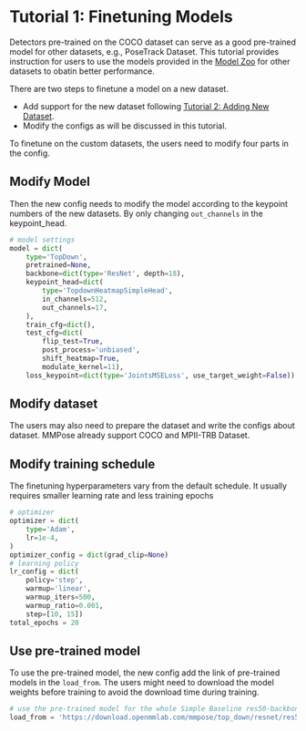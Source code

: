 # Tutorial 1: Finetuning Models

Detectors pre-trained on the COCO dataset can serve as a good pre-trained model for other datasets, e.g., PoseTrack Dataset.
This tutorial provides instruction for users to use the models provided in the [Model Zoo](https://mmpose.readthedocs.io/en/latest/modelzoo.html) for other datasets to obatin better performance.

There are two steps to finetune a model on a new dataset.

- Add support for the new dataset following [Tutorial 2: Adding New Dataset](tutorials/../2_new_dataset.md).
- Modify the configs as will be discussed in this tutorial.

To finetune on the custom datasets, the users need to modify four parts in the config.

## Modify Model

Then the new config needs to modify the model according to the keypoint numbers of the new datasets. By only changing `out_channels` in the keypoint_head.

```python
# model settings
model = dict(
    type='TopDown',
    pretrained=None,
    backbone=dict(type='ResNet', depth=18),
    keypoint_head=dict(
        type='TopdownHeatmapSimpleHead',
        in_channels=512,
        out_channels=17,
    ),
    train_cfg=dict(),
    test_cfg=dict(
        flip_test=True,
        post_process='unbiased',
        shift_heatmap=True,
        modulate_kernel=11),
    loss_keypoint=dict(type='JointsMSELoss', use_target_weight=False))
```

## Modify dataset

The users may also need to prepare the dataset and write the configs about dataset. MMPose already support COCO and MPII-TRB Dataset.

## Modify training schedule

The finetuning hyperparameters vary from the default schedule. It usually requires smaller learning rate and less training epochs

```python
# optimizer
optimizer = dict(
    type='Adam',
    lr=1e-4,
)
optimizer_config = dict(grad_clip=None)
# learning policy
lr_config = dict(
    policy='step',
    warmup='linear',
    warmup_iters=500,
    warmup_ratio=0.001,
    step=[10, 15])
total_epochs = 20
```

## Use pre-trained model

To use the pre-trained model, the new config add the link of pre-trained models in the `load_from`. The users might need to download the model weights before training to avoid the download time during training.

```python
# use the pre-trained model for the whole Simple Baseline res50-backbone network
load_from = 'https://download.openmmlab.com/mmpose/top_down/resnet/res50_coco_256x192-ec54d7f3_20200709.pth'  # model path can be found in model zoo
```
